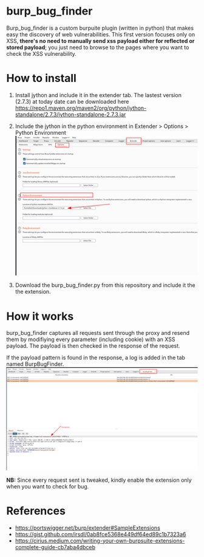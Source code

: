 # burp_bug_finder

Burp_bug_finder is a custom burpuite plugin (written in python) that makes easy the discovery of web vulnerabilities. 
This first version focuses only on XSS, **there's no need to manually send xss payload either for reflected or stored payload**; you just need to browse to the pages where you want to check the XSS vulnerability.

# How to install
1. Install jython and include it in the extender tab. 
The lastest version (2.7.3) at today date can be downloaded here https://repo1.maven.org/maven2/org/python/jython-standalone/2.7.3/jython-standalone-2.7.3.jar

2. Include the jython in the python environment in Extender > Options > Python Environment 
![Jython installation](images/jython.png)

3. Download the burp_bug_finder.py from this repository and include it the the extension.


# How it works 

burp_bug_finder captures all requests sent through the proxy and resend them by modifiying every parameter (including cookie) with an XSS payload.
The payload is then checked in the response of the request.

If the payload pattern is found in the response, a log is added in the tab named BurpBugFinder.
![Payload sent](images/payload_sent.png)

**NB:** Since every request sent is tweaked, kindly enable the extension only when you want to check for bug.

# References
- https://portswigger.net/burp/extender#SampleExtensions
- https://gist.github.com/irsdl/0ab8fce5368e449df64ed89c1b7323a6
- https://cirius.medium.com/writing-your-own-burpsuite-extensions-complete-guide-cb7aba4dbceb
